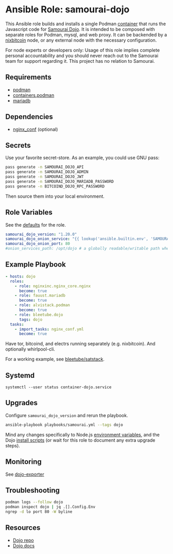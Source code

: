 # Ansible Role: samourai-dojo

This Ansible role builds and installs a single Podman [container](https://code.samourai.io/dojo/samourai-dojo/-/blob/master/docker/my-dojo/node/Dockerfile) that runs the Javascript code for [Samourai Dojo](https://docs.samourai.io/dojo/start). It is intended to be composed with separate roles for Podman, mysql, and web proxy. It can be backended by a [nixbitcoin](https://github.com/bleetube/satstack/blob/main/nix/chespin.satstack.net/configuration.nix) node, or any external node with the necessary configuration.

For node experts or developers only: Usage of this role implies complete personal accountability and you should never reach out to the Samourai team for support regarding it. This project has no relation to Samourai.

## Requirements

* [podman](docs/PODMAN.md)
* [containers.podman](https://github.com/containers/ansible-podman-collections)
* [mariadb](docs/DATABASE.md)

## Dependencies

* [nginx_conf](docs/NGINX.md) (optional)

## Secrets

Use your favorite secret-store. As an example, you could use GNU pass:

```bash
pass generate -n SAMOURAI_DOJO_API
pass generate -n SAMOURAI_DOJO_ADMIN
pass generate -n SAMOURAI_DOJO_JWT
pass generate -n SAMOURAI_DOJO_MARIADB_PASSWORD
pass generate -n BITCOIND_DOJO_RPC_PASSWORD
```

Then source them into your local environment.

## Role Variables

See the [defaults](defaults/main.yml) for the role.

```yaml
samourai_dojo_version: "1.20.0"
samourai_dojo_onion_service: "{{ lookup('ansible.builtin.env', 'SAMOURAI_DOJO_ONION') }}"
samourai_dojo_onion_port: 80
#onion_services_path: /opt/dojo # a globally readable/writable path where the hsv3 hostname will be copied (optional)
```

## Example Playbook

```yaml
- hosts: dojo
  roles:
    - role: nginxinc.nginx_core.nginx
      become: true
    - role: fauust.mariadb
      become: true
    - role: alvistack.podman
      become: true
    - role: bleetube.dojo
      tags: dojo
  tasks:
    - import_tasks: nginx_conf.yml
      become: true
```

Have tor, bitcoind, and electrs running separately (e.g. nixbitcoin). And optionally whirlpool-cli.

For a working example, see [bleetube/satstack](https://github.com/bleetube/satstack).

## Systemd

```
systemctl --user status container-dojo.service
```

## Upgrades

Configure `samourai_dojo_version` and rerun the playbook.

```bash
ansible-playbook playbooks/samourai.yml --tags dojo
```

Mind any changes specifically to Node.js [environment variables](https://code.samourai.io/dojo/samourai-dojo/-/tree/master/docker/my-dojo/node), and the Dojo [install scripts](https://code.samourai.io/dojo/samourai-dojo/-/tree/master/docker/my-dojo/install) (or wait for this role to document any extra upgrade steps).

## Monitoring

See [dojo-exporter](https://github.com/bleetube/dojo_exporter)

## Troubleshooting

```bash
podman logs --follow dojo
podman inspect dojo | jq .[].Config.Env
ngrep -d lo port 80 -W byline
```

## Resources

* [Dojo repo](https://code.samourai.io/dojo/samourai-dojo)
* [Dojo docs](https://docs.samourai.io/en/dojo)